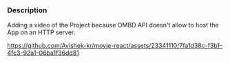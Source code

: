 ### Description
Adding a video of the Project because OMBD API doesn't allow to host the App on an HTTP server.

https://github.com/Avishek-kr/movie-react/assets/23341110/7fa1d38c-f3b1-4fc3-92a1-06ba1f36dd81

